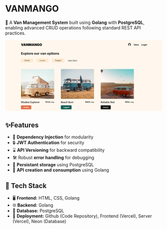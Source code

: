 # VANMANGO

🚀 A **Van Management System** built using **Golang** with **PostgreSQL**, enabling advanced CRUD operations following standard REST API practices.

![Vanmango](./assets/image-one.png)

## ✨Features

- 🔗 **Dependency Injection** for modularity
- 🔒 **JWT Authentication** for security
- ⌛ **API Versioning** for backward compatibility
- 🛠 Robust **error handling** for debugging
- 💾 **Persistant storage** using PostgreSQL
- 🤝 **API creation and consumption** using Golang

## 📌 Tech Stack

- 🖥️ **Frontend:** HTML, CSS, Golang
- 🌐 **Backend:** Golang
- 💾 **Database:** PostgreSQL
- 🚀 **Deployment:** Github (Code Repository), Frontend (Vercel), Server (Vercel), Neon (Database)
